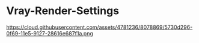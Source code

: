 # Vray-Render-Settings

https://cloud.githubusercontent.com/assets/4781236/8078869/5730d296-0f69-11e5-9127-28616e687f1a.png
